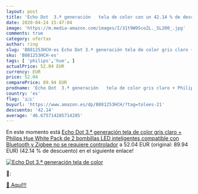 ```yaml
---
layout: post
title: 'Echo Dot  3.ª generación   tela de color con un 42.14 % de descuento'
date: 2020-04-24 15:47:04
image: 'https://m.media-amazon.com/images/I/31t9W9Sco2L._SL200_.jpg'
comments: true
category: ofertas
author: ring
slug: 'B081253HCH-es Echo Dot 3.ª generación tela de color gris claro + Philips...'
sku: 'B081253HCH-es'
tags: [ 'philips','hue', ]
actualPrice: 52.04 EUR
currency: EUR
price: 52.04
comparePrice: 89.94 EUR
prodname: 'Echo Dot  3.ª generación   tela de color gris claro + Philips Hue White Pack de 2 bombillas LED inteligentes  compatible con Bluetooth y Zigbee  no se requiere controlador'
country: 'es'
flag: '🇪🇸'
buyurl: 'https://www.amazon.es/dp/B081253HCH/?tag=tolees-21'
descuento: '42.14'
average: '46.675714285714285'
---
```


En este momento está [Echo Dot  3.ª generación   tela de color gris claro + Philips Hue White Pack de 2 bombillas LED inteligentes  compatible con Bluetooth y Zigbee  no se requiere controlador](https://www.amazon.es/dp/B081253HCH/?tag=tolees-21) a 52.04 EUR (original: 89.94 EUR) (42.14 %  de descuento) en el siguiente enlace!

[![Echo Dot  3.ª generación   tela de color](https://m.media-amazon.com/images/I/31t9W9Sco2L._SL200_.jpg)](https://www.amazon.es/dp/B081253HCH/?tag=tolees-21)

🔎:


[🛒 Aquí!!!](https://www.amazon.es/dp/B081253HCH/?tag=tolees-21)
